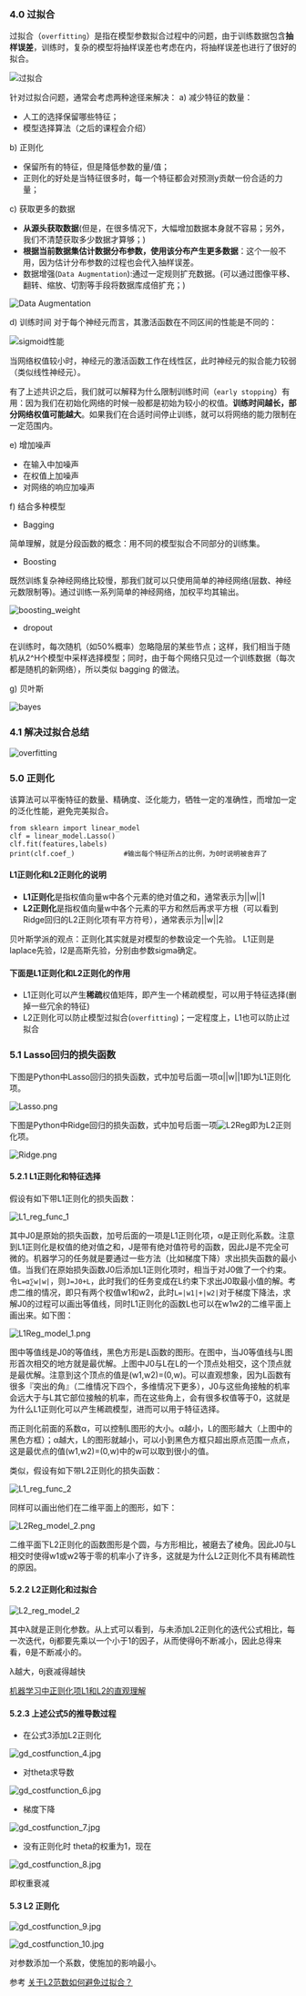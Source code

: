 ﻿### 4.0 过拟合
过拟合（`overfitting`）是指在模型参数拟合过程中的问题，由于训练数据包含**抽样误差**，训练时，复杂的模型将抽样误差也考虑在内，将抽样误差也进行了很好的拟合。

![过拟合](https://pic4.zhimg.com/v2-62b74afd353d7fdaf9c8d6b20d38d3e1_r.jpg)

针对过拟合问题，通常会考虑两种途径来解决：
a) 减少特征的数量：
- 人工的选择保留哪些特征；
- 模型选择算法（之后的课程会介绍）

b) 正则化
- 保留所有的特征，但是降低参数的量/值；
- 正则化的好处是当特征很多时，每一个特征都会对预测y贡献一份合适的力量；

c) 获取更多的数据
- **从源头获取数据**(但是，在很多情况下，大幅增加数据本身就不容易；另外，我们不清楚获取多少数据才算够；)
- **根据当前数据集估计数据分布参数，使用该分布产生更多数据**：这个一般不用，因为估计分布参数的过程也会代入抽样误差。
- 数据增强(`Data Augmentation`):通过一定规则扩充数据。(可以通过图像平移、翻转、缩放、切割等手段将数据库成倍扩充；)

![Data Augmentation](https://pic4.zhimg.com/v2-c350674aa4dbee1e375c0d3e68ff0e4d_r.jpg)

d) 训练时间
对于每个神经元而言，其激活函数在不同区间的性能是不同的：

![sigmoid性能](https://pic3.zhimg.com/v2-f3121f5af646c8a5a1e239594557098e_r.jpg)

当网络权值较小时，神经元的激活函数工作在线性区，此时神经元的拟合能力较弱（类似线性神经元）。

有了上述共识之后，我们就可以解释为什么限制训练时间（`early stopping`）有用：因为我们在初始化网络的时候一般都是初始为较小的权值。**训练时间越长，部分网络权值可能越大**。如果我们在合适时间停止训练，就可以将网络的能力限制在一定范围内。

e) 增加噪声

- 在输入中加噪声
- 在权值上加噪声
- 对网络的响应加噪声

f) 结合多种模型
- Bagging

简单理解，就是分段函数的概念：用不同的模型拟合不同部分的训练集。

- Boosting

既然训练复杂神经网络比较慢，那我们就可以只使用简单的神经网络(层数、神经元数限制等)。通过训练一系列简单的神经网络，加权平均其输出。

![boosting_weight](https://pic1.zhimg.com/v2-a64fbfad58458c6321fa2dd75ed99fcd_r.jpg)

- dropout

在训练时，每次随机（如50%概率）忽略隐层的某些节点；这样，我们相当于随机从2^H个模型中采样选择模型；同时，由于每个网络只见过一个训练数据（每次都是随机的新网络），所以类似 bagging 的做法。

g) 贝叶斯

![bayes](https://pic3.zhimg.com/v2-88170130d8bac2f6f54998473ec99b95_r.jpg)

### 4.1 解决过拟合总结
![overfitting](https://pic2.zhimg.com/v2-1c0588c97d1302b0e7bc8c6d5eede473_r.jpg)

### 5.0 正则化
该算法可以平衡特征的数量、精确度、泛化能力，牺牲一定的准确性，而增加一定的泛化性能，避免完美拟合。

```
from sklearn import linear_model
clf = linear_model.Lasso()
clf.fit(features,labels)
print(clf.coef_)            #输出每个特征所占的比例，为0时说明被舍弃了
```

#### L1正则化和L2正则化的说明

- **L1正则化**是指权值向量w中各个元素的绝对值之和，通常表示为||w||1
- **L2正则化**是指权值向量w中各个元素的平方和然后再求平方根（可以看到Ridge回归的L2正则化项有平方符号），通常表示为||w||2

贝叶斯学派的观点：正则化其实就是对模型的参数设定一个先验。
L1正则是laplace先验，l2是高斯先验，分别由参数sigma确定。

#### 下面是L1正则化和L2正则化的作用

- L1正则化可以产生**稀疏**权值矩阵，即产生一个稀疏模型，可以用于特征选择(删掉一些冗余的特征)
- L2正则化可以防止模型过拟合(`overfitting`)；一定程度上，L1也可以防止过拟合

### 5.1 Lasso回归的损失函数
下图是Python中Lasso回归的损失函数，式中加号后面一项α||w||1即为L1正则化项。

![Lasso.png](https://i.imgur.com/mnBUkTZ.png)

下图是Python中Ridge回归的损失函数，式中加号后面一项![L2Reg](https://i.imgur.com/PhdhMdR.png)即为L2正则化项。

![Ridge.png](https://i.imgur.com/IvfSwSP.png)


#### 5.2.1 L1正则化和特征选择
假设有如下带L1正则化的损失函数： 

![L1_reg_func_1](https://i.imgur.com/DPdbKJv.png)

其中J0是原始的损失函数，加号后面的一项是L1正则化项，α是正则化系数。注意到L1正则化是权值的绝对值之和，J是带有绝对值符号的函数，因此J是不完全可微的。机器学习的任务就是要通过一些方法（比如梯度下降）求出损失函数的最小值。当我们在原始损失函数J0后添加L1正则化项时，相当于对J0做了一个约束。令`L=α∑w|w|`，则`J=J0+L`，此时我们的任务变成在L约束下求出J0取最小值的解。考虑二维的情况，即只有两个权值w1和w2，此时`L=|w1|+|w2|`对于梯度下降法，求解J0的过程可以画出等值线，同时L1正则化的函数L也可以在w1w2的二维平面上画出来。如下图：

![L1Reg_model_1.png](https://i.imgur.com/sHE39w4.png)

图中等值线是J0的等值线，黑色方形是L函数的图形。在图中，当J0等值线与L图形首次相交的地方就是最优解。上图中J0与L在L的一个顶点处相交，这个顶点就是最优解。注意到这个顶点的值是(w1,w2)=(0,w)。可以直观想象，因为L函数有很多『突出的角』（二维情况下四个，多维情况下更多），J0与这些角接触的机率会远大于与L其它部位接触的机率，而在这些角上，会有很多权值等于0，这就是为什么L1正则化可以产生稀疏模型，进而可以用于特征选择。

而正则化前面的系数α，可以控制L图形的大小。α越小，L的图形越大（上图中的黑色方框）；α越大，L的图形就越小，可以小到黑色方框只超出原点范围一点点，这是最优点的值(w1,w2)=(0,w)中的w可以取到很小的值。

类似，假设有如下带L2正则化的损失函数： 

![L1_reg_func_2](https://i.imgur.com/SPrjJvh.png)

同样可以画出他们在二维平面上的图形，如下：

![L2Reg_model_2.png](https://i.imgur.com/LFVWAkg.png)

二维平面下L2正则化的函数图形是个圆，与方形相比，被磨去了棱角。因此J0与L相交时使得w1或w2等于零的机率小了许多，这就是为什么L2正则化不具有稀疏性的原因。

#### 5.2.2 L2正则化和过拟合

![L2_reg_model_2](https://i.imgur.com/RyXIsIW.png)

其中λ就是正则化参数。从上式可以看到，与未添加L2正则化的迭代公式相比，每一次迭代，θj都要先乘以一个小于1的因子，从而使得θj不断减小，因此总得来看，θ是不断减小的。

λ越大，θj衰减得越快

[机器学习中正则化项L1和L2的直观理解](https://blog.csdn.net/jinping_shi/article/details/52433975)

#### 5.2.3 上述公式5的推导数过程
- 在公式3添加L2正则化

![gd_costfunction_4.jpg](https://i.imgur.com/gGLaAZe.jpg)

- 对theta求导数

![gd_costfunction_6.jpg](https://i.imgur.com/eGyAJng.jpg)

- 梯度下降

![gd_costfunction_7.jpg](https://i.imgur.com/i1o7bCw.jpg)

- 没有正则化时 theta的权重为1，现在

![gd_costfunction_8.jpg](https://i.imgur.com/VIDSOQu.jpg)

即权重衰减

#### 5.3 L2 正则化
![gd_costfunction_9.jpg](https://i.imgur.com/QFrKjrL.jpg)

![gd_costfunction_10.jpg](https://i.imgur.com/fx5wLTv.jpg)

对参数添加一个系数，使施加的影响最小。

参考
[关于L2范数如何避免过拟合？](https://www.zhihu.com/question/30231749 "关于L2范数如何避免过拟合？")